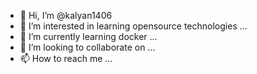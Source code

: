 - 👋 Hi, I’m @kalyan1406
- 👀 I’m interested in learning opensource technologies ...
- 🌱 I’m currently learning docker ...
- 💞️ I’m looking to collaborate on ...
- 📫 How to reach me ...

<!---
kalyan1406/kalyan1406 is a ✨ special ✨ repository because its `README.md` (this file) appears on your GitHub profile.
You can click the Preview link to take a look at your changes.
--->
